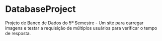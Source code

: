 # DatabaseProject
Projeto de Banco de Dados do 5º Semestre - Um site para carregar imagens e testar a requisição de múltiplos usuários para verificar o tempo de resposta. 
